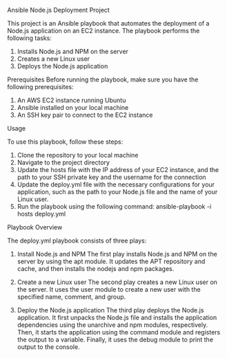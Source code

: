 Ansible Node.js Deployment Project

This project is an Ansible playbook that automates the deployment of a Node.js application on an EC2 instance. The playbook performs the following tasks:

1. Installs Node.js and NPM on the server
2. Creates a new Linux user
3. Deploys the Node.js application

Prerequisites
Before running the playbook, make sure you have the following prerequisites:

1. An AWS EC2 instance running Ubuntu
2. Ansible installed on your local machine
3. An SSH key pair to connect to the EC2 instance

Usage

To use this playbook, follow these steps:

1. Clone the repository to your local machine
2. Navigate to the project directory
3. Update the hosts file with the IP address of your EC2 instance, and the path to your SSH private key and the username for the connection
4. Update the deploy.yml file with the necessary configurations for your application, such as the path to your Node.js file and the name of your Linux user.
5. Run the playbook using the following command:
 ansible-playbook -i hosts deploy.yml

Playbook Overview

The deploy.yml playbook consists of three plays:

1. Install Node.js and NPM
The first play installs Node.js and NPM on the server by using the apt module. It updates the APT repository and cache, and then installs the nodejs and npm packages.

2. Create a new Linux user
The second play creates a new Linux user on the server. It uses the user module to create a new user with the specified name, comment, and group.

3. Deploy the Node.js application
The third play deploys the Node.js application. It first unpacks the Node.js file and installs the application dependencies using the unarchive and npm modules, respectively. Then, it starts the application using the command module and registers the output to a variable. Finally, it uses the debug module to print the output to the console.
